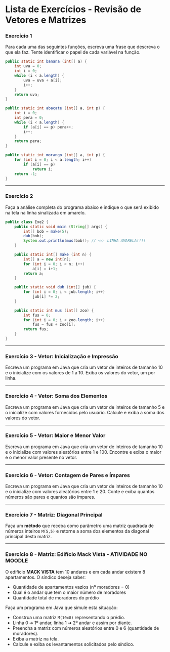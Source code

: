 # Lista de Exercícios - Revisão de Vetores e Matrizes


### Exercício 1

Para cada uma das seguintes funções, escreva uma frase que descreva o
que ela faz. Tente identificar o papel de cada variável na função.

``` java
public static int banana (int[] a) {
    int uva = 0;
    int i = 0;
    while (i < a.length) {
        uva = uva + a[i];
        i++;
    }
    return uva;
}

public static int abacate (int[] a, int p) {
    int i = 0;
    int pera = 0;
    while (i < a.length) {
        if (a[i] == p) pera++;
        i++;
    }
    return pera;
}

public static int morango (int[] a, int p) {
    for (int i = 0; i < a.length; i++)
        if (a[i] == p)
            return i;
    return -1;
}
```

---

### Exercício 2

Faça a análise completa do programa abaixo e indique o que será exibido
na tela na linha sinalizada em amarelo.

``` java
public class Exe2 {
    public static void main (String[] args) {
        int[] bob = make(5);
        dub(bob);
        System.out.println(mus(bob)); // <<- LINHA AMARELA!!!!
    }

    public static int[] make (int n) {
        int[] a = new int[n];
        for (int i = 0; i < n; i++)
            a[i] = i+1;
        return a;
    }

    public static void dub (int[] jub) {
        for (int i = 0; i < jub.length; i++)
            jub[i] *= 2;
    }

    public static int mus (int[] zoo) {
        int fus = 0;
        for (int i = 0; i < zoo.length; i++)
            fus = fus + zoo[i];
        return fus;
    }
}
```

---

### Exercício 3 - Vetor: Inicialização e Impressão

Escreva um programa em Java que cria um vetor de inteiros de tamanho 10
e o inicialize com os valores de 1 a 10. Exiba os valores do vetor, um
por linha.

---

### Exercício 4 - Vetor: Soma dos Elementos

Escreva um programa em Java que cria um vetor de inteiros de tamanho 5 e
o inicialize com valores fornecidos pelo usuário. Calcule e exiba a soma
dos valores do vetor.

---

### Exercício 5 - Vetor: Maior e Menor Valor

Escreva um programa em Java que cria um vetor de inteiros de tamanho 10
e o inicialize com valores aleatórios entre 1 e 100. Encontre e exiba o
maior e o menor valor presente no vetor.

---

### Exercício 6 - Vetor: Contagem de Pares e Ímpares

Escreva um programa em Java que cria um vetor de inteiros de tamanho 10
e o inicialize com valores aleatórios entre 1 e 20. Conte e exiba
quantos números são pares e quantos são ímpares.

---

### Exercício 7 - Matriz: Diagonal Principal

Faça um **método** que receba como parâmetro uma matriz quadrada de
números inteiros `M(5,5)` e retorne a soma dos elementos da diagonal
principal desta matriz.

---

### Exercício 8 - Matriz: Edifício Mack Vista - ATIVIDADE NO MOODLE

O edifício **MACK VISTA** tem 10 andares e em cada andar existem 8
apartamentos. O síndico deseja saber:

-   Quantidade de apartamentos vazios (nº moradores = 0)
-   Qual é o andar que tem o maior número de moradores
-   Quantidade total de moradores do prédio

Faça um programa em Java que simule esta situação:

-   Construa uma matriz `M(10x8)` representando o prédio.
-   Linha 0 ➔ 1º andar, linha 1 ➔ 2º andar e assim por diante.
-   Preencha a matriz com números aleatórios entre 0 e 6 (quantidade de
    moradores).
-   Exiba a matriz na tela.
-   Calcule e exiba os levantamentos solicitados pelo síndico.
